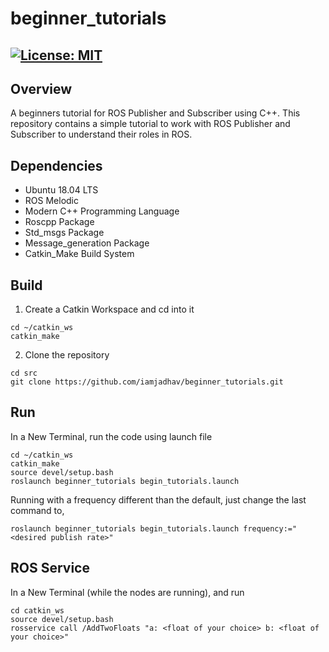 # beginner_tutorials
[![License: MIT](https://img.shields.io/badge/License-MIT-green.svg)](https://opensource.org/licenses/MIT)
-----

## Overview

A beginners tutorial for ROS Publisher and Subscriber using C++.
This repository contains a simple tutorial to work with ROS Publisher and Subscriber to understand their roles in ROS.

## Dependencies

* Ubuntu 18.04 LTS
* ROS Melodic
* Modern C++ Programming Language
* Roscpp Package
* Std_msgs Package
* Message_generation Package
* Catkin_Make Build System

## Build

1) Create a Catkin Workspace and cd into it
```
cd ~/catkin_ws
catkin_make
```
2) Clone the repository 
```
cd src
git clone https://github.com/iamjadhav/beginner_tutorials.git
```

## Run

In a New Terminal, run the code using launch file

```
cd ~/catkin_ws
catkin_make
source devel/setup.bash
roslaunch beginner_tutorials begin_tutorials.launch
```

Running with a frequency different than the default, just change the last command to,
```
roslaunch beginner_tutorials begin_tutorials.launch frequency:="<desired publish rate>"
```


## ROS Service

In a New Terminal (while the nodes are running), and run

```
cd catkin_ws
source devel/setup.bash
rosservice call /AddTwoFloats "a: <float of your choice> b: <float of your choice>"
```
